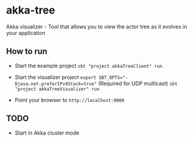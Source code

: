 akka-tree
=========

Akka visualizer - Tool that allows you to view the actor tree as it evolves in your application


How to run
-----------

- Start the example project
  ```sbt "project akkaTreeClient" run```
  
- Start the visualizer project
  ```export SBT_OPTS="-Djava.net.preferIPv4Stack=true"``` (Required for UDP multicast)
  ```sbt "project akkaTreeVisualizer" run```
  
- Point your browser to ```http://localhost:9000```
  
  
TODO
-----

- Start in Akka cluster mode
  